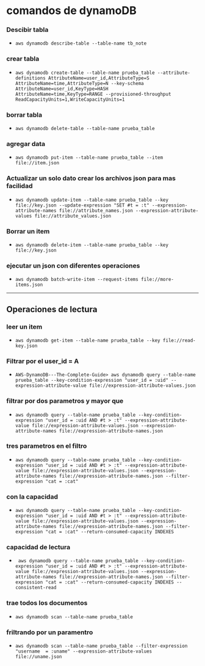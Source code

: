 # comandos de dynamoDB
### Descibir tabla
* `aws dynamodb describe-table --table-name tb_note`

### crear tabla
* `aws dynamodb create-table --table-name prueba_table --attribute-definitions AttributeName=user_id,AttributeType=S  AttributeName=time,AttributeType=N --key-schema AttributeName=user_id,KeyType=HASH  AttributeName=time,KeyType=RANGE --provisioned-throughput ReadCapacityUnits=1,WriteCapacityUnits=1`

### borrar tabla
* `aws dynamodb delete-table --table-name prueba_table`

### agregar data
* `aws dynamodb put-item --table-name prueba_table --item file://item.json`

### Actualizar un solo dato crear los archivos json para mas facilidad
* `aws dynamodb update-item --table-name prueba_table --key file://key.json --update-expression "SET #t = :t" --expression-attribute-names file://attribute_names.json --expression-attribute-values file://attribute_values.json`

### Borrar un item
* `aws dynamodb delete-item --table-name prueba_table --key file://key.json`

### ejecutar un json con diferentes operaciones
* `aws dynamodb batch-write-item --request-items file://more-items.json`

---

## Operaciones de lectura

### leer un item
* `aws dynamodb get-item --table-name prueba_table --key file://read-key.json`

### Filtrar por el user_id = A
* `AWS-DynamoDB---The-Complete-Guide> aws dynamodb query --table-name prueba_table --key-condition-expression "user_id = :uid" --expression-attribute-value file://expression-attribute-values.json`

### filtrar por dos parametros y mayor que
* `aws dynamodb query --table-name prueba_table --key-condition-expression "user_id = :uid AND #t > :t" --expression-attribute-value file://expression-attribute-values.json --expression-attribute-names file://expression-attribute-names.json` 

### tres parametros en el filtro

* `aws dynamodb query --table-name prueba_table --key-condition-expression "user_id = :uid AND #t > :t" --expression-attribute-value file://expression-attribute-values.json --expression-attribute-names file://expression-attribute-names.json --filter-expression "cat = :cat"`

### con la capacidad
* `aws dynamodb query --table-name prueba_table --key-condition-expression "user_id = :uid AND #t > :t" --expression-attribute-value file://expression-attribute-values.json --expression-attribute-names file://expression-attribute-names.json --filter-expression "cat = :cat" --return-consumed-capacity INDEXES`

### capacidad de lectura
* ` aws dynamodb query --table-name prueba_table --key-condition-expression "user_id = :uid AND #t > :t" --expression-attribute-value file://expression-attribute-values.json --expression-attribute-names file://expression-attribute-names.json --filter-expression "cat = :cat" --return-consumed-capacity INDEXES --consistent-read`

### trae todos los documentos
* `aws dynamodb scan --table-name prueba_table`

### friltrando por un paramentro
* `aws dynamodb scan --table-name prueba_table --filter-expression "username 
= :uname" --expression-attribute-values file://uname.json`